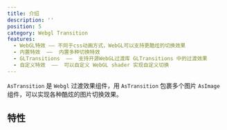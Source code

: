 ```yaml
---
title: 介绍
description: ''
position: 5
category: Webgl Transition
features:
  - WebGL特效 —— 不同于css动画方式，WebGL可以支持更酷炫的切换效果
  - 内置特效  ——  内置多种切换特效
  - GLTransitions  ——  支持开源WebGL过渡库 GLTransitions 中的过渡效果
  - 自定义特效  ——  可以自定义 WebGL shader 实现自定义切换 
---
```


<TransitionBanner></TransitionBanner>

`AsTransition` 是 `Webgl` 过渡效果组件，用 `AsTransition` 包裹多个图片 `AsImage` 组件，可以实现各种酷炫的图片切换效果。

## 特性

<list :items="features"></list>


